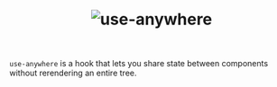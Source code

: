 <h1 align="center">
  <br>
  <img src="./logo.png" alt="use-anywhere"  />
  <br>
  <br>
</h1>

`use-anywhere` is a hook that lets you share state between components without rerendering an entire tree.
